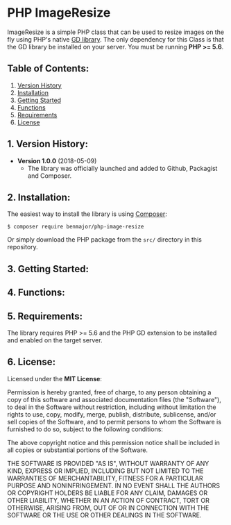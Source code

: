 # PHP ImageResize

ImageResize is a simple PHP class that can be used to resize images on the fly using PHP's native [GD library](http://php.net/manual/en/book.image.php). The only dependency for this Class is that the GD library be installed on your server. You must be running **PHP >= 5.6**.

## Table of Contents:

1. [Version History](#1-version-history)
2. [Installation](#2-installation)
3. [Getting Started](#3-getting-started)
4. [Functions](#4-functions)
5. [Requirements](#5-requirements)
6. [License](#6-license)

## 1. Version History:

+ **Version 1.0.0** (2018-05-09)
  + The library was officially launched and added to Github, Packagist and Composer.

## 2. Installation:

The easiest way to install the library is using [Composer](https://getcomposer.org/):

	$ composer require benmajor/php-image-resize
	
Or simply download the PHP package from the `src/` directory in this repository.

## 3. Getting Started:

## 4. Functions:

## 5. Requirements:

The library requires PHP >= 5.6 and the PHP GD extension to be installed and enabled on the target server.

## 6. License:

Licensed under the **MIT License**:

Permission is hereby granted, free of charge, to any person obtaining a copy of this software and associated documentation files (the "Software"), to deal in the Software without restriction, including without limitation the rights to use, copy, modify, merge, publish, distribute, sublicense, and/or sell copies of the Software, and to permit persons to whom the Software is furnished to do so, subject to the following conditions:

The above copyright notice and this permission notice shall be included in all copies or substantial portions of the Software.

THE SOFTWARE IS PROVIDED "AS IS", WITHOUT WARRANTY OF ANY KIND, EXPRESS OR IMPLIED, INCLUDING BUT NOT LIMITED TO THE WARRANTIES OF MERCHANTABILITY, FITNESS FOR A PARTICULAR PURPOSE AND NONINFRINGEMENT. IN NO EVENT SHALL THE AUTHORS OR COPYRIGHT HOLDERS BE LIABLE FOR ANY CLAIM, DAMAGES OR OTHER LIABILITY, WHETHER IN AN ACTION OF CONTRACT, TORT OR OTHERWISE, ARISING FROM, OUT OF OR IN CONNECTION WITH THE SOFTWARE OR THE USE OR OTHER DEALINGS IN THE SOFTWARE.
